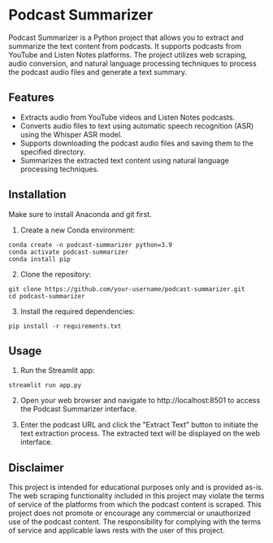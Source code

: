 # Podcast Summarizer

Podcast Summarizer is a Python project that allows you to extract and summarize the text content from podcasts. It supports podcasts from YouTube and Listen Notes platforms. The project utilizes web scraping, audio conversion, and natural language processing techniques to process the podcast audio files and generate a text summary.

## Features

- Extracts audio from YouTube videos and Listen Notes podcasts.
- Converts audio files to text using automatic speech recognition (ASR) using the Whisper ASR model.
- Supports downloading the podcast audio files and saving them to the specified directory.
- Summarizes the extracted text content using natural language processing techniques.

## Installation

Make sure to install Anaconda and git first.

1. Create a new Conda environment:

```
conda create -n podcast-summarizer python=3.9
conda activate podcast-summarizer
conda install pip
```

2. Clone the repository:

```
git clone https://github.com/your-username/podcast-summarizer.git
cd podcast-summarizer
```

3. Install the required dependencies:

```
pip install -r requirements.txt
```

## Usage

1. Run the Streamlit app:

```
streamlit run app.py
```

2. Open your web browser and navigate to http://localhost:8501 to access the Podcast Summarizer interface.

3. Enter the podcast URL and click the "Extract Text" button to initiate the text extraction process. The extracted text will be displayed on the web interface.


## Disclaimer

This project is intended for educational purposes only and is provided as-is. The web scraping functionality included in this project may violate the terms of service of the platforms from which the podcast content is scraped. This project does not promote or encourage any commercial or unauthorized use of the podcast content. The responsibility for complying with the terms of service and applicable laws rests with the user of this project.
